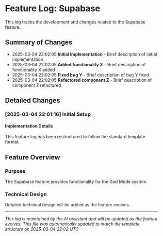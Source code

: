 # Feature Log: Supabase

This log tracks the development and changes related to the Supabase feature.

## Summary of Changes

- 2025-03-04 22:02:05 **Initial Implementation** - Brief description of initial implementation
- 2025-03-04 22:02:05 **Added functionality X** - Brief description of functionality X added
- 2025-03-04 22:02:05 **Fixed bug Y** - Brief description of bug Y fixed
- 2025-03-04 22:02:05 **Refactored component Z** - Brief description of component Z refactored

## Detailed Changes

### [2025-03-04 22:01:16] Initial Setup

#### Implementation Details

This feature log has been restructured to follow the standard template format.

## Feature Overview

### Purpose

The Supabase feature provides functionality for the God Mode system.

### Technical Design

Detailed technical design will be added as the feature evolves.

---

*This log is maintained by the AI assistant and will be updated as the feature evolves.* 
*This file was automatically updated to match the template structure on 2025-03-04 22:02 UTC*
